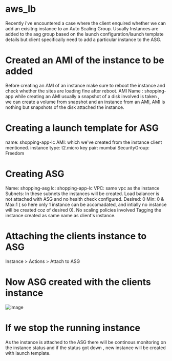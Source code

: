 # aws_lb
Recently i've encountered a case where the client enquired whether we can add an exisitng instance to an Auto Scaling Group.
Usually Instances are added to the asg group based on the launch configuration/launch template details but client specifically need to add a particular instance to the ASG.
# Created an AMI of the instance to be added
Before creating an AMI of an instance make sure to reboot the instance and check whether the sites are loading fine after reboot.
AMI Name : shopping-app
while creating an AMI usually a snapshot of a disk involved is taken , we can create a volume from snapshot and an instance from an AMI, AMI is nothing but snapshots of the disk attached the instance.
# Creating a launch template for ASG
name: shopping-app-lc
AMI: which we've created from the instance client mentioned.
instance type: t2.micro
key pair: mumbai
SecurityGroup: Freedom
# Creating ASG
Name: shopping-asg
lc: shopping-app-lc
VPC: same vpc as the instance
Subnets: In these subnets the instances will be created.
Load balancer is not attached with ASG and no health check configured.
Desired: 0 Min: 0 & Max:1 ( so here only 1 instance can be accomadated, and intially no instance will be created coz of desired 0).
No scaling policies involved
Tagging the instance created as same name as client's instance.
# Attaching the clients instance to ASG
Instance > Actions > Attach to ASG
# Now ASG created with the clients instance 
![image](https://github.com/user-attachments/assets/1f240d47-2ef7-43a7-8bdd-7175520f85f9)
# If we stop the running instance
As the instance is attached to the ASG there will be continous monitoring on the instance status and if the status got down , new instance will be created with launch template.
